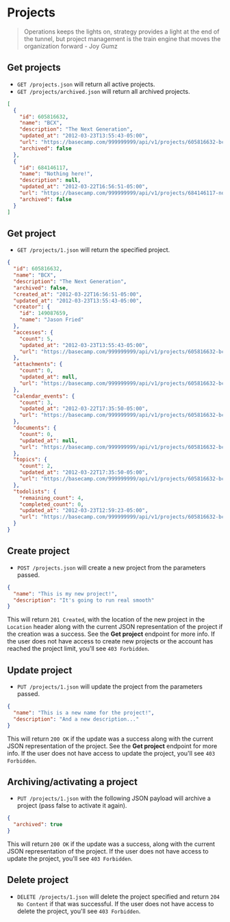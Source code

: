 Projects
========

> Operations keeps the lights on, strategy provides a light at the end of the tunnel, 
> but project management is the train engine that moves the organization forward - Joy Gumz


Get projects
------------

* `GET /projects.json` will return all active projects.
* `GET /projects/archived.json` will return all archived projects.

```json
[
  {
    "id": 605816632,
    "name": "BCX",
    "description": "The Next Generation",
    "updated_at": "2012-03-23T13:55:43-05:00",
    "url": "https://basecamp.com/999999999/api/v1/projects/605816632-bcx.json",
    "archived": false
  },
  {
    "id": 684146117,
    "name": "Nothing here!",
    "description": null,
    "updated_at": "2012-03-22T16:56:51-05:00",
    "url": "https://basecamp.com/999999999/api/v1/projects/684146117-nothing-here.json",
    "archived": false
  }
]
```


Get project
-----------

* `GET /projects/1.json` will return the specified project.

```json
{
  "id": 605816632,
  "name": "BCX",
  "description": "The Next Generation",
  "archived": false,
  "created_at": "2012-03-22T16:56:51-05:00",
  "updated_at": "2012-03-23T13:55:43-05:00",
  "creator": {
    "id": 149087659,
    "name": "Jason Fried"
  },
  "accesses": {
    "count": 5,
    "updated_at": "2012-03-23T13:55:43-05:00",
    "url": "https://basecamp.com/999999999/api/v1/projects/605816632-bcx/accesses.json"
  },
  "attachments": {
    "count": 0,
    "updated_at": null,
    "url": "https://basecamp.com/999999999/api/v1/projects/605816632-bcx/attachments.json"
  },
  "calendar_events": {
    "count": 3,
    "updated_at": "2012-03-22T17:35:50-05:00",
    "url": "https://basecamp.com/999999999/api/v1/projects/605816632-bcx/calendar_events.json"
  },
  "documents": {
    "count": 0,
    "updated_at": null,
    "url": "https://basecamp.com/999999999/api/v1/projects/605816632-bcx/documents.json"
  },
  "topics": {
    "count": 2,
    "updated_at": "2012-03-22T17:35:50-05:00",
    "url": "https://basecamp.com/999999999/api/v1/projects/605816632-bcx/topics.json"
  },
  "todolists": {
    "remaining_count": 4,
    "completed_count": 0,
    "updated_at": "2012-03-23T12:59:23-05:00",
    "url": "https://basecamp.com/999999999/api/v1/projects/605816632-bcx/todolists.json"
  }
}
```


Create project
--------------

* `POST /projects.json` will create a new project from the parameters passed.

```json
{
  "name": "This is my new project!",
  "description": "It's going to run real smooth"
}
```

This will return `201 Created`, with the location of the new project in the `Location` header along with the current JSON representation of the project if the creation was a success. See the **Get project** endpoint for more info. If the user does not have access to create new projects or the account has reached the project limit, you'll see `403 Forbidden`.


Update project
---------------

* `PUT /projects/1.json` will update the project from the parameters passed.

```json
{
  "name": "This is a new name for the project!",
  "description": "And a new description..."
}
```

This will return `200 OK` if the update was a success along with the current JSON representation of the project. See the **Get project** endpoint for more info. If the user does not have access to update the project, you'll see `403 Forbidden`.


Archiving/activating a project
------------------------------

* `PUT /projects/1.json` with the following JSON payload will archive a project (pass false to activate it again).

```json
{
  "archived": true
}
```

This will return `200 OK` if the update was a success, along with the current JSON representation of the project. If the user does not have access to update the project, you'll see `403 Forbidden`.


Delete project
-------------

* `DELETE /projects/1.json` will delete the project specified and return `204 No Content` if that was successful. If the user does not have access to delete the project, you'll see `403 Forbidden`.
